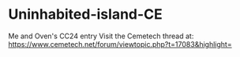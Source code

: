 # Uninhabited-island-CE
Me and Oven's CC24 entry
Visit the Cemetech thread at: https://www.cemetech.net/forum/viewtopic.php?t=17083&highlight=
